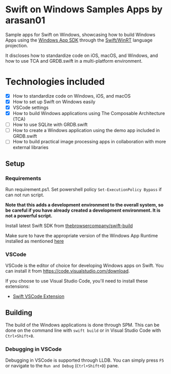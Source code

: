 # Swift on Windows Samples Apps by arasan01

Sample apps for Swift on Windows, showcasing how to build Windows Apps using the [Windows App SDK](https://github.com/microsoft/windowsappsdk) through the [Swift/WinRT](https://github.com/thebrowsercompany/swift-winrt) language projection.

It discloses how to standardize code on iOS, macOS, and Windows, and how to use TCA and GRDB.swift in a multi-platform environment.

# Technologies included

- [x] How to standardize code on Windows, iOS, and macOS
- [x] How to set up Swift on Windows easily
- [x] VSCode settings
- [x] How to build Windows applications using The Composable Architecture (TCA)
- [ ] How to use SQLite with GRDB.swift
- [ ] How to create a Windows application using the demo app included in GRDB.swift
- [ ] How to build practical image processing apps in collaboration with more external libraries

## Setup

### Requirements

Run requirement.ps1. Set powershell policy `Set-ExecutionPolicy Bypass` if can not run script.

**Note that this adds a development environment to the overall system, so be careful if you have already created a development environment. It is not a powerful script.**

Install latest Swift SDK from [thebrowsercompany/swift-build](https://github.com/thebrowsercompany/swift-build/releases)

Make sure to have the appropriate version of the Windows App Runtime installed as mentioned [here](https://github.com/thebrowsercompany/swift-windowsappsdk?tab=readme-ov-file#using-windows-app-sdk)


### VSCode

VSCode is the editor of choice for developing Windows apps on Swift. You can install it from https://code.visualstudio.com/download.

If you choose to use Visual Studio Code, you'll need to install these extensions:
- [Swift VSCode Extension](https://marketplace.visualstudio.com/items?itemName=sswg.swift-lang)

## Building

The build of the Windows applications is done through SPM. This can be done on the command line with `swift build` or in Visual Studio Code with `Ctrl+Shift+B`.

### Debugging in VSCode

Debugging in VSCode is supported through LLDB. You can simply press `F5` or navigate to the `Run and Debug` (`Ctrl+Shift+D`) pane.
